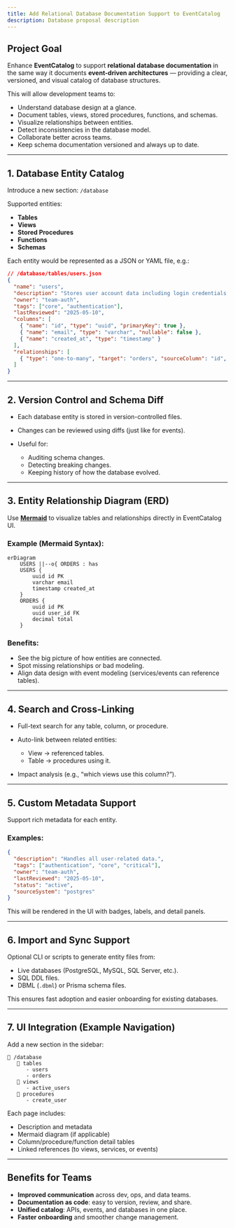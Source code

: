 ```yaml
---
title: Add Relational Database Documentation Support to EventCatalog
description: Database proposal description
---
```


## Project Goal

Enhance **EventCatalog** to support **relational database documentation** in the same way it documents **event-driven architectures** — providing a clear, versioned, and visual catalog of database structures.

This will allow development teams to:

* Understand database design at a glance.
* Document tables, views, stored procedures, functions, and schemas.
* Visualize relationships between entities.
* Detect inconsistencies in the database model.
* Collaborate better across teams.
* Keep schema documentation versioned and always up to date.

---

## 1. **Database Entity Catalog**

Introduce a new section: `/database`

Supported entities:

* **Tables**
* **Views**
* **Stored Procedures**
* **Functions**
* **Schemas**

Each entity would be represented as a JSON or YAML file, e.g.:

```json
// /database/tables/users.json
{
  "name": "users",
  "description": "Stores user account data including login credentials and personal info.",
  "owner": "team-auth",
  "tags": ["core", "authentication"],
  "lastReviewed": "2025-05-10",
  "columns": [
    { "name": "id", "type": "uuid", "primaryKey": true },
    { "name": "email", "type": "varchar", "nullable": false },
    { "name": "created_at", "type": "timestamp" }
  ],
  "relationships": [
    { "type": "one-to-many", "target": "orders", "sourceColumn": "id", "targetColumn": "user_id" }
  ]
}
```

---

## 2. **Version Control and Schema Diff**

* Each database entity is stored in version-controlled files.
* Changes can be reviewed using diffs (just like for events).
* Useful for:

  * Auditing schema changes.
  * Detecting breaking changes.
  * Keeping history of how the database evolved.

---

## 3. **Entity Relationship Diagram (ERD)**

Use [**Mermaid**](https://mermaid.js.org/) to visualize tables and relationships directly in EventCatalog UI.

### Example (Mermaid Syntax):

```mermaid
erDiagram
    USERS ||--o{ ORDERS : has
    USERS {
        uuid id PK
        varchar email
        timestamp created_at
    }
    ORDERS {
        uuid id PK
        uuid user_id FK
        decimal total
    }
```

### Benefits:

* See the big picture of how entities are connected.
* Spot missing relationships or bad modeling.
* Align data design with event modeling (services/events can reference tables).

---

## 4. **Search and Cross-Linking**

* Full-text search for any table, column, or procedure.
* Auto-link between related entities:

  * View → referenced tables.
  * Table → procedures using it.
* Impact analysis (e.g., “which views use this column?”).

---

## 5. **Custom Metadata Support**

Support rich metadata for each entity.

### Examples:

```json
{
  "description": "Handles all user-related data.",
  "tags": ["authentication", "core", "critical"],
  "owner": "team-auth",
  "lastReviewed": "2025-05-10",
  "status": "active",
  "sourceSystem": "postgres"
}
```

This will be rendered in the UI with badges, labels, and detail panels.

---

## 6. **Import and Sync Support**

Optional CLI or scripts to generate entity files from:

* Live databases (PostgreSQL, MySQL, SQL Server, etc.).
* SQL DDL files.
* DBML (`.dbml`) or Prisma schema files.

This ensures fast adoption and easier onboarding for existing databases.

---

## 7. **UI Integration (Example Navigation)**

Add a new section in the sidebar:

```
📁 /database
   📄 tables
      - users
      - orders
   📄 views
      - active_users
   📄 procedures
      - create_user
```

Each page includes:

* Description and metadata
* Mermaid diagram (if applicable)
* Column/procedure/function detail tables
* Linked references (to views, services, or events)

---

## Benefits for Teams

* **Improved communication** across dev, ops, and data teams.
* **Documentation as code**: easy to version, review, and share.
* **Unified catalog**: APIs, events, and databases in one place.
* **Faster onboarding** and smoother change management.
